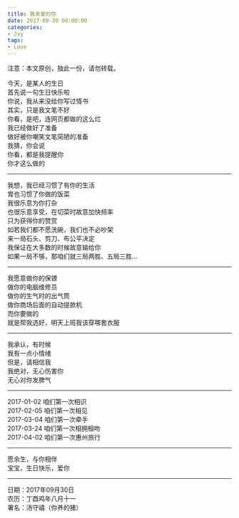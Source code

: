```yaml
---
title: 致亲爱的你
date: 2017-09-30 00:00:00
categories:
- Jxy
tags:
- Love
---
```


注意：本文原创，独此一份，请勿转载。

<!-- more -->
今天，是某人的生日  
首先说一句生日快乐啦  
你说，我从来没给你写过情书  
其实，只是我文笔不好  
你看，是吧，连网页都做的这么烂  
我已经做好了准备  
做好被你嘲笑文笔简陋的准备  
我猜，你会说  
你看，都是我提醒你  
你才这么做的

----------------------------------------------------------

我想，我已经习惯了有你的生活  
胃也习惯了你做的饭菜  
我很乐意为你打杂  
也很乐意享受，在切菜时故意加快频率  
只为获得你的赞赏  
如若我们都不愿洗碗，我们也不必吵架  
来一局石头、剪刀、布公平决定  
我保证在大多数的时候故意输给你  
如果一局不够，那咱们就三局两胜、五局三胜...

----------------------------------------------------------

我愿意做你的保镖  
做你的电脑维修员  
做你的生气时的出气筒  
做你商场后面的自动提款机  
而你要做的  
就是帮我选好，明天上班我该穿哪套衣服

----------------------------------------------------------

我承认，有时候  
我有一点小情绪  
但是，请相信我  
我绝对，无心伤害你  
无心对你发脾气

----------------------------------------------------------

2017-01-02 咱们第一次相识  
2017-02-05 咱们第一次相见  
2017-03-04 咱们第一次牵手  
2017-03-24 咱们第一次相拥相吻  
2017-04-02 咱们第一次惠州旅行

----------------------------------------------------------

愿余生，与你相伴  
宝宝，生日快乐，爱你

----------------------------------------------------------

日期：2017年09月30日  
农历：丁酉鸡年八月十一  
署名：汤守禧（你养的猪）